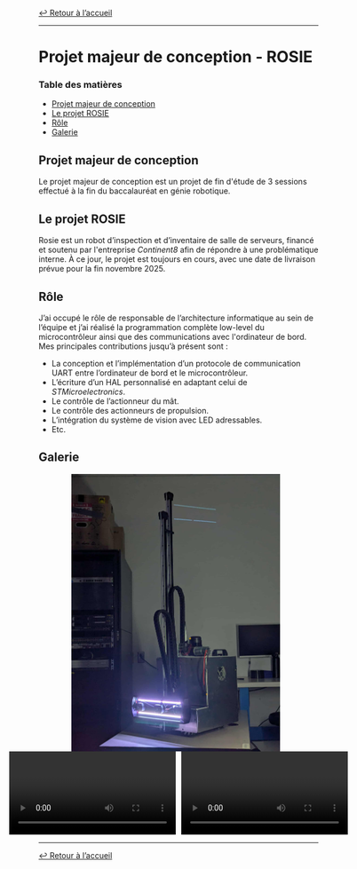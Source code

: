 [↩ Retour à l’accueil](/index)

--------------------------------------------------------------------------------

# Projet majeur de conception - ROSIE

### Table des matières

- [Projet majeur de conception](#projet-majeur-de-conception)
- [Le projet ROSIE](#le-projet-rosie)
- [Rôle](#r%C3%B4le)
- [Galerie](#galerie)

## Projet majeur de conception

Le projet majeur de conception est un projet de fin d'étude de 3 sessions effectué à la fin du baccalauréat en génie robotique.

## Le projet ROSIE

Rosie est un robot d’inspection et d’inventaire de salle de serveurs, financé et soutenu par l'entreprise *Continent8* afin de répondre à une problématique interne. À ce jour, le projet est toujours en cours, avec une date de livraison prévue pour la fin novembre 2025.

## Rôle

J’ai occupé le rôle de responsable de l’architecture informatique au sein de l’équipe et j’ai réalisé la programmation complète low-level du microcontrôleur ainsi que des communications avec l'ordinateur de bord. Mes principales contributions jusqu’à présent sont :

- La conception et l’implémentation d’un protocole de communication UART entre l’ordinateur de bord et le microcontrôleur.  
- L’écriture d’un HAL personnalisé en adaptant celui de *STMicroelectronics*.  
- Le contrôle de l’actionneur du mât.  
- Le contrôle des actionneurs de propulsion.  
- L’intégration du système de vision avec LED adressables.  
- Etc.

## Galerie

<div style="display: flex; justify-content: center; align-items: center; gap: 10px;">
  <img src="media/image-0.jpg" alt="Robot ROSIE" style="height: 500px; margin-right: 10px;">
</div>

<div style="display: flex; justify-content: center; align-items: center; gap: 10px;">
  <video controls src="media/video-2.mp4" title="Vidéo du robot ROSIE" style="width: 400px"></video>
  <video controls src="media/video-3.mp4" title="Vidéo du robot ROSIE" style="width: 400px"></video>
</div>

--------------------------------------------------------------------------------

[↩ Retour à l’accueil](/index)
